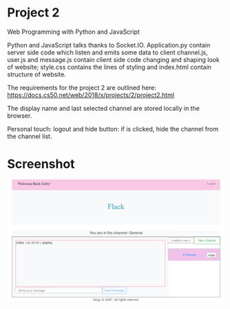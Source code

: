 # Project 2

Web Programming with Python and JavaScript

Python and JavaScript talks thanks to Socket.IO.
Application.py contain server side code which listen and emits some data to client channel.js, user.js and message.js contain client side code changing and shaping look of website; style.css contains the lines of styling and index.html contain structure of website.

The requirements for the project 2 are outlined here: https://docs.cs50.net/web/2018/x/projects/2/project2.html

The display name and last selected channel are stored locally in the browser.

Personal touch: logout and hide button: if is clicked, hide the channel from the channel list.


# Screenshot
![Screenshot](static/img/screenshot.png)

